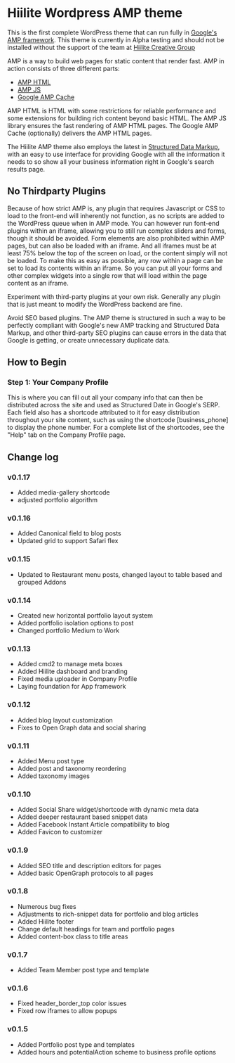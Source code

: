 # Hiilite Wordpress AMP theme

This is the first complete WordPress theme that can run fully in [Google's AMP framework](https://www.ampproject.org/). This theme is currently in Alpha testing and should not be installed without the support of the team at [Hiilite Creative Group](https://hiilite.com)

AMP is a way to build web pages for static content that render fast. AMP in action consists of three different parts:
- [AMP HTML](https://www.ampproject.org/docs/get_started/about-amp.html#amp-html)
- [AMP JS](https://www.ampproject.org/docs/get_started/about-amp.html#amp-js)
- [Google AMP Cache](https://www.ampproject.org/docs/get_started/about-amp.html#google-amp-cache)

AMP HTML is HTML with some restrictions for reliable performance and some extensions for building rich content beyond basic HTML. The AMP JS library ensures the fast rendering of AMP HTML pages. The Google AMP Cache (optionally) delivers the AMP HTML pages.

The Hiilite AMP theme also employs the latest in [Structured Data Markup](https://developers.google.com/structured-data/), with an easy to use interface for providing Google with all the information it needs to so show all your business information right in Google's search results page. 

## No Thirdparty Plugins
Because of how strict AMP is, any plugin that requires Javascript or CSS to load to the front-end will inherently not function, as no scripts are added to the WordPress queue when in AMP mode. You can however run font-end plugins within an iframe, allowing you to still run complex sliders and forms, though it should be avoided.
Form elements are also prohibited within AMP pages, but can also be loaded with an iframe. And all iframes must be at least 75% below the top of the screen on load, or the content simply will not be loaded.
To make this as easy as possible, any row within a page can be set to load its contents within an iframe. So you can put all your forms and other complex widgets into a single row that will load within the page content as an iframe.

Experiment with third-party plugins at your own risk. Generally any plugin that is just meant to modify the WordPress backend are fine.

Avoid SEO based plugins. The AMP theme is structured in such a way to be perfectly compliant with Google's new AMP tracking and Structured Data Markup, and other third-party SEO plugins can cause errors in the data that Google is getting, or create unnecessary duplicate data.

## How to Begin
### Step 1: Your Company Profile
This is where you can fill out all your company info that can then be distributed across the site and used as Structured Date in Google's SERP. Each field also has a shortcode attributed to it for easy distribution throughout your site content, such as using the shortcode \[business_phone\] to display the phone number. For a complete list of the shortcodes, see the "Help" tab on the Company Profile page.

## Change log
### v0.1.17
- Added media-gallery shortcode
- adjusted portfolio algorithm

### v0.1.16
- Added Canonical field to blog posts
- Updated grid to support Safari flex

### v0.1.15
- Updated to Restaurant menu posts, changed layout to table based and grouped Addons

### v0.1.14
- Created new horizontal portfolio layout system
- Added portfolio isolation options to post
- Changed portfolio Medium to Work

### v0.1.13
- Added cmd2 to manage meta boxes
- Added Hiilite dashboard and branding
- Fixed media uploader in Company Profile
- Laying foundation for App framework

### v0.1.12
- Added blog layout customization
- Fixes to Open Graph data and social sharing

### v0.1.11
- Added Menu post type
- Added post and taxonomy reordering
- Added taxonomy images

### v0.1.10
- Added Social Share widget/shortcode with dynamic meta data
- Added deeper restaurant based snippet data
- Added Facebook Instant Article compatibility to blog
- Added Favicon to customizer

### v0.1.9
- Added SEO title and description editors for pages
- Added basic OpenGraph protocols to all pages

### v0.1.8
- Numerous bug fixes
- Adjustments to rich-snippet data for portfolio and blog articles
- Added Hiilite footer
- Change default headings for team and portfolio pages
- Added content-box class to title areas

### v0.1.7
- Added Team Member post type and template

### v0.1.6
- Fixed header_border_top color issues
- Fixed row iframes to allow popups

### v0.1.5
- Added Portfolio post type and templates
- Added hours and potentialAction scheme to business profile options